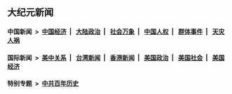 ## 大纪元新闻

#### 中国新闻 &nbsp;>&nbsp; [中国经济](indexes/ncid283/README.md?10291645) &nbsp;| &nbsp; [大陆政治](indexes/ncid277/README.md?10291645) &nbsp;| &nbsp; [社会万象](indexes/ncid282/README.md?10291645) &nbsp;| &nbsp; [中国人权](indexes/ncid278/README.md?10291645) &nbsp;| &nbsp; [群体事件](indexes/ncid279/README.md?10291645) &nbsp;| &nbsp; [天灾人祸](indexes/ncid280/README.md?10291645)

#### 国际新闻 &nbsp;>&nbsp; [美中关系](indexes/nf1412576/README.md?10291645) &nbsp;| &nbsp; [台湾新闻](indexes/ncid1349361/README.md?10291645) &nbsp;| &nbsp; [香港新闻](indexes/ncid1349362/README.md?10291645) &nbsp;| &nbsp; [美国政治](indexes/ncid1078159/README.md?10291645) &nbsp;| &nbsp; [美国社会](indexes/ncid1078160/README.md?10291645) &nbsp;| &nbsp; [美国经济](indexes/ncid1078158/README.md?10291645)

#### 特别专题 &nbsp;>&nbsp; [中共百年历史](https://github.com/epoch-news/epoch-special/blob/master/README.md?10291645)  
